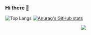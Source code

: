 ### Hi there 👋
![Top Langs](https://github-readme-stats.vercel.app/api/top-langs/?username=anuraghazra&hide_progress=true)
[![Anurag's GitHub stats](https://github-readme-stats.vercel.app/api?username=jienian)](https://github.com/anuraghazra/github-readme-stats)
<div align="center"> <img src="https://metrics.lecoq.io/sun0225SUN?template=classic&config.timezone=Asia%2FShanghai"> </div>

<!--
**jienian/jienian** is a ✨ _special_ ✨ repository because its `README.md` (this file) appears on your GitHub profile.

Here are some ideas to get you started:

- 🔭 I’m currently working on ...
- 🌱 I’m currently learning ...
- 👯 I’m looking to collaborate on ...
- 🤔 I’m looking for help with ...
- 💬 Ask me about ...
- 📫 How to reach me: ...
- 😄 Pronouns: ...
- ⚡ Fun fact: ...
-->
